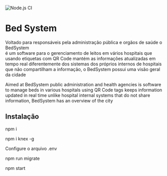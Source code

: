 
![Node.js CI](https://github.com/johnnyvaz1/BedSystem/workflows/Node.js%20CI/badge.svg)

# Bed System


Voltado para responsáveis pela administração pública e orgãos de saúde o BedSystem  
é um software para o gerenciamento de leitos em vários hospitais
que usando etiquetas com QR Code mantém as informações atualizadas em tempo real
diferentemente dos sistemas dos próprios internos de hospitais que não compartilham a informação, o BedSystem possui uma visão geral da cidade

Aimed at BedSystem public administration and health agencies
is software to manage beds in various hospitals
using QR Code tags keeps information updated in real time
unlike hospital internal systems that do not share information, BedSystem has an overview of the city




## Instalação

  npm i
  
  npm i knex -g
  
Configure o arquivo .env  

  npm run migrate
  
  npm start
